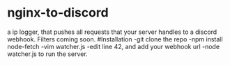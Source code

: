 # nginx-to-discord
a ip logger, that pushes all requests that your server handles to a discord webhook. Filters coming soon.
#Installation
-git clone the repo
-npm install node-fetch
-vim watcher.js
  -edit line 42, and add your webhook url
-node watcher.js to run the server.
